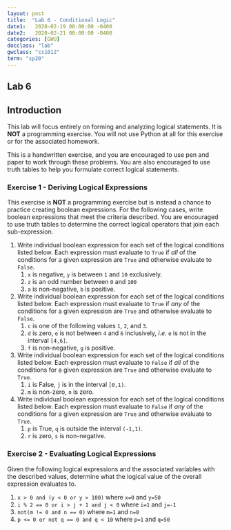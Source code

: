 ```yaml
---
layout: post
title:  "Lab 6 - Conditional Logic"
date1:   2020-02-19 00:00:00 -0400
date2:   2020-02-21 00:00:00 -0400
categories: [GWU]
docclass: "lab"
gwclass: "cs1012"
term: "sp20"
---
```

<head>
  <link href="/css/syntax.css" rel="stylesheet">
</head>

## Lab 6

## Introduction
This lab will focus entirely on forming and analyzing logical statements.  It is **NOT** a programming exercise.  You will not use Python at all for this exercise or for the associated homework.  

This is a handwritten exercise, and you are encouraged to use pen and paper to work through these problems.  You are also encouraged to use truth tables to help you formulate correct logical statements.

### Exercise 1 - Deriving Logical Expressions

This exercise is **NOT** a programming exercise but is instead a chance to practice creating boolean expressions.  For the following cases, write boolean expressions that meet the criteria described.  You are encouraged to use truth tables to determine the correct logical operators that join each sub-expression.

1. Write individual boolean expression for each set of the logical conditions listed below.  Each expression must evaluate to ```True``` if *all* of the conditions for a given expression are ```True``` and otherwise evaluate to ```False```.
    1. ```x``` is negative, ```y``` is between ```1``` and ```10``` exclusively.
    3. ```z``` is an odd number between ```0``` and ```100```
    2. ```a``` is non-negative, ```b``` is positive.
2. Write individual boolean expression for each set of the logical conditions listed below.  Each expression must evaluate to ```True``` if *any* of the conditions for a given expression are ```True``` and otherwise evaluate to ```False```.
    1. ```c``` is one of the following values ```1```, ```2```, and ```3```.
    2. ```d``` is zero, ```e``` is not between ```4``` and ```6``` inclusively, _i.e._ ```e``` is not in the interval ```[4,6]```.
    3. ```f``` is non-negative, ```g``` is positive.
3. Write individual boolean expression for each set of the logical conditions listed below.  Each expression must evaluate to ```False``` if *all* of the conditions for a given expression are ```True``` and otherwise evaluate to ```True```.
    1. ```i``` is False, ```j``` is in the interval ```[0,1)```.
    2. ```m``` is non-zero, ```n``` is zero.
4. Write individual boolean expression for each set of the logical conditions listed below.  Each expression must evaluate to ```False``` if *any* of the conditions for a given expression are ```True``` and otherwise evaluate to ```True```.
    1. ```p``` is True, ```q``` is outside the interval ```(-1,1)```.
    2. ```r``` is zero, ```s``` is non-negative.

### Exercise 2 - Evaluating Logical Expressions

Given the following logical expressions and the associated variables with the described values, determine what the logical value of the overall expression evaluates to.

1. ```x > 0 and (y < 0 or y > 100)``` where ```x=0``` and ```y=50```
2. ```i % 2 == 0 or i > j + 1 and j < 0``` where ```i=1``` and ```j=-1```
3. ```not(m != 0 and n == 0)``` where ```m=1``` and ```n=0```
4. ```p <= 0 or not q == 0 and q < 10``` where ```p=1``` and ```q=50```

